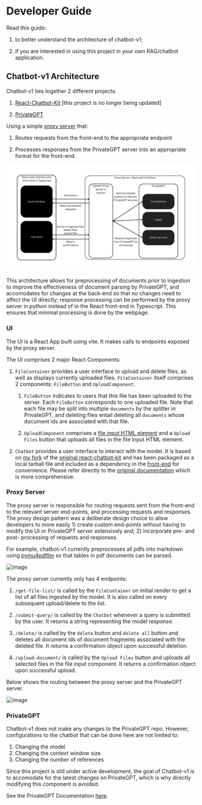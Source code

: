 # Developer Guide

Read this guide:

1. to better understand the architecture of chatbot-v1;

2. if you are interested in using this project in your own RAG/chatbot application.

## Chatbot-v1 Architecture

Chatbot-v1 ties together 2 different projects:

1. [React-Chatbot-Kit](https://fredrikoseberg.github.io/react-chatbot-kit-docs/) [this project is no longer being updated]

2. [PrivateGPT](https://github.com/zylon-ai/private-gpt)

Using a simple [proxy server](https://github.com/JerryO3/chatbot-proxy-server.git) that:

1. Routes requests from the front-end to the appropriate endpoint

2. Processes responses from the PrivateGPT server into an appropriate format for the front-end.

![image](Architecture-Diagram.png)

This architecture allows for preprocessing of documents prior to ingestion to improve the effectiveness of document parsing by PrivateGPT, and accomodates for changes at the back-end so that no changes need to affect the UI directly; response processing can be performed by the proxy server in python instead of in the React front-end in Typescript. This ensures that minimal processing is done by the webpage.

### UI

The UI is a React App built using vite. It makes calls to endpoints exposed by the proxy server.

The UI comprises 2 major React Components:

1. `FileContainer` provides a user interface to upload and delete files, as well as displays currently uploaded files. `FileContainer` itself comprises 2 components: `FileButton` and `UploadComponent`:

    1. `FileButton` indicates to users that this file has been uploaded to the server. Each `FileButton` corresponds to one uploaded file. Note that each file may be split into multiple `documents` by the splitter in PrivateGPT, and deleting files entail deleting all `documents` whose document ids are associated with that file.

    2. `UploadComponent` comprises a [file input HTML element](https://developer.mozilla.org/en-US/docs/Web/HTML/Element/input/file) and a `Upload Files` button that uploads all files in the file input HTML element.

2. `Chatbot` provides a user interface to interact with the model. It is based on [my fork](https://github.com/JerryO3/react-chatbot-kit) of the [original react-chatbot-kit](https://github.com/FredrikOseberg/react-chatbot-kit) and has been packaged as a local tarball file and included as a dependency in the [front-end](https://github.com/JerryO3/my-ai-chatbot-frontend) for convenience. Please refer directly to the [original documentation](https://fredrikoseberg.github.io/react-chatbot-kit-docs/) which is more comprehensive.

### Proxy Server

The proxy server is responsible for routing requests sent from the front-end to the relevant server end-points, and processing requests and responses. The proxy design pattern was a deliberate design choice to allow developers to more easily 1) create custom end-points without having to modify the UI or PrivateGPT server extensively and; 2) incorporate pre- and post- processing of requests and responses.

For example, chatbot-v1 currently preprocesses all pdfs into markdown using [pymu4pdfllm](https://pymupdf4llm.readthedocs.io/en/latest/) so that tables in pdf documents can be parsed.

![image](Front-end-routing.png)

The proxy server currently only has 4 endpoints:

1. `/get-file-list/` is called by the `FileContainer` on initial render to get a list of all files ingested by the model. It is also called on every subsequent upload/delete to the list.

2. `/submit-query/` is called by the `Chatbot` whenever a query is submitted by the user. It returns a string representing the model response.

3. `/delete/` is called by the `delete` button and `delete all` button and deletes all document ids of document fragments associated with the deleted file. It returns a confirmation object upon successful deletion.

4. `/upload-document/` is called by the `Upload Files` button and uploads all selected files in the file input component. It returns a confirmation object upon successful upload.

Below shows the routing between the proxy server and the PrivateGPT server.

![image](Proxy-server-routing.png)

### PrivateGPT

Chatbot-v1 does not make any changes to the PrivateGPT repo. However, configurations to the chatbot that can be done here are not limited to:

1. Changing the model
2. Changing the context window size
3. Changing the number of references

Since this project is still under active development, the goal of Chatbot-v1 is to accomodate for the latest changes on PrivateGPT, which is why directly modifying this component is avoided.

See the PrivateGPT Documentation [here](https://docs.privategpt.dev/overview/welcome/introduction).
